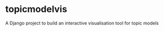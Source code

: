 topicmodelvis
=============

A Django project to build an interactive visualisation tool for topic models